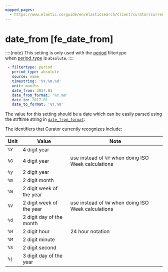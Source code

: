 ```yaml
---
mapped_pages:
  - https://www.elastic.co/guide/en/elasticsearch/client/curator/current/fe_date_from.html
---
```


# date_from [fe_date_from]

::::{note}
This setting is only used with the [period](/reference/filtertype_period.md) filtertype<br> when [period_type](/reference/fe_period_type.md) is `absolute`.
::::


```yaml
 - filtertype: period
   period_type: absolute
   source: name
   timestring: '%Y.%m.%d'
   unit: months
   date_from: 2017.01
   date_from_format: '%Y.%m'
   date_to: 2017.01
   date_to_format: '%Y.%m'
```

The value for this setting should be a date which can be easily parsed using the strftime string in [`date_from_format`](/reference/fe_date_from_format.md):

The identifiers that Curator currently recognizes include:

| Unit | Value | Note |
| --- | --- | --- |
| `%Y` | 4 digit year |  |
| `%G` | 4 digit year | use instead of `%Y` when doing ISO Week calculations |
| `%y` | 2 digit year |  |
| `%m` | 2 digit month |  |
| `%W` | 2 digit week of the year |  |
| `%V` | 2 digit week of the year | use instead of `%W` when doing ISO Week calculations |
| `%d` | 2 digit day of the month |  |
| `%H` | 2 digit hour | 24 hour notation |
| `%M` | 2 digit minute |  |
| `%S` | 2 digit second |  |
| `%j` | 3 digit day of the year |  |

